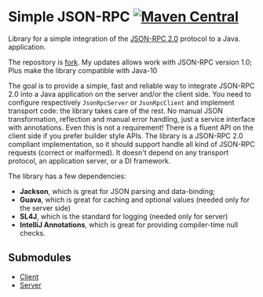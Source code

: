 Simple JSON-RPC
[![Maven Central](https://maven-badges.herokuapp.com/maven-central/io.github.kosik/simple-json-rpc-client/badge.svg)](https://maven-badges.herokuapp.com/maven-central/io.github.kosik/simple-json-rpc-client/)
===================

Library for a simple integration of the [JSON-RPC 2.0](http://www.jsonrpc.org/specification) protocol to a Java.
application. 

The repository is [fork](https://github.com/arteam/simple-json-rpc). My updates allows work with JSON-RPC version 1.0; Plus make the library compatible with Java-10

The goal is to provide a simple, fast and reliable way to integrate JSON-RPC 2.0 into a Java application on the server
and/or the client side. You need to configure respectively `JsonRpcServer` or `JsonRpcClient` and implement transport code:
the library takes care of the rest. No manual JSON transformation, reflection and manual error handling, just a service
interface with annotations. Even this is not a requirement! There is a fluent API on the client side if you prefer
builder style APIs. The library is a JSON-RPC 2.0 compliant implementation, so it should support handle all kind of
JSON-RPC requests (correct or malformed). It doesn't depend on any transport protocol, an application server, or a DI
framework.

The library has a few dependencies:

* **Jackson**, which is great for JSON parsing and data-binding;
* **Guava**, which is great for caching and optional values (needed only for the server side)
* **SL4J**, which is the standard for logging (needed only for server)
* **IntelliJ Annotations**, which is great for providing compiler-time null checks.

Submodules
-----------

* [Client](https://github.com/arteam/simple-json-rpc/tree/master/client)
* [Server](https://github.com/arteam/simple-json-rpc/tree/master/server)
